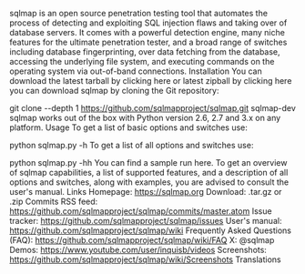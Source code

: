 sqlmap is an open source penetration testing tool that automates the process of detecting and exploiting SQL injection flaws and taking over of database servers. It comes with a powerful detection engine, many niche features for the ultimate penetration tester, and a broad range of switches including database fingerprinting, over data fetching from the database, accessing the underlying file system, and executing commands on the operating system via out-of-band connections.
Installation
You can download the latest tarball by clicking here or latest zipball by clicking here
 you can download sqlmap by cloning the Git repository:

git clone --depth 1 https://github.com/sqlmapproject/sqlmap.git sqlmap-dev
sqlmap works out of the box with Python version 2.6, 2.7 and 3.x on any platform.
Usage
To get a list of basic options and switches use:

python sqlmap.py -h
To get a list of all options and switches use:

python sqlmap.py -hh
You can find a sample run here. To get an overview of sqlmap capabilities, a list of supported features, and a description of all options and switches, along with examples, you are advised to consult the user's manual.
Links
Homepage: https://sqlmap.org
Download: .tar.gz or .zip
Commits RSS feed: https://github.com/sqlmapproject/sqlmap/commits/master.atom
Issue tracker: https://github.com/sqlmapproject/sqlmap/issues
User's manual: https://github.com/sqlmapproject/sqlmap/wiki
Frequently Asked Questions (FAQ): https://github.com/sqlmapproject/sqlmap/wiki/FAQ
X: @sqlmap
Demos: https://www.youtube.com/user/inquisb/videos
Screenshots: https://github.com/sqlmapproject/sqlmap/wiki/Screenshots
Translations






